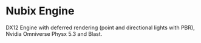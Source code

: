 # Nubix Engine
DX12 Engine with deferred rendering (point and directional lights with PBR), Nvidia Omniverse Physx 5.3 and Blast.
